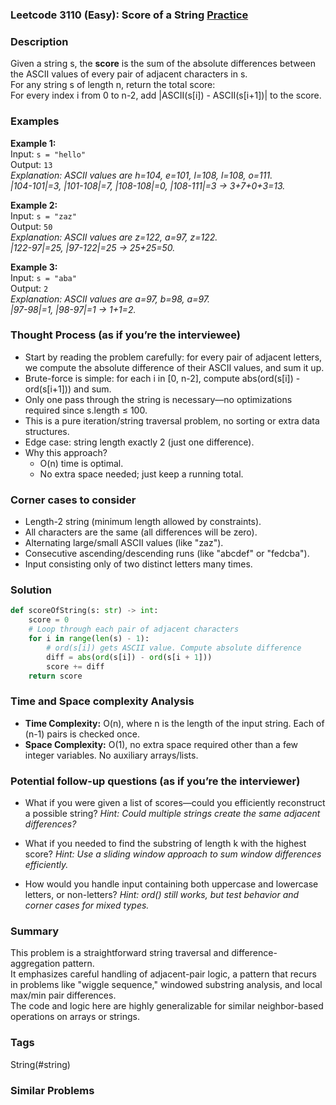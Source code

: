 ### Leetcode 3110 (Easy): Score of a String [Practice](https://leetcode.com/problems/score-of-a-string)

### Description  
Given a string s, the **score** is the sum of the absolute differences between the ASCII values of every pair of adjacent characters in s.  
For any string s of length n, return the total score:  
For every index i from 0 to n-2, add |ASCII(s[i]) - ASCII(s[i+1])| to the score.

### Examples  

**Example 1:**  
Input: `s = "hello"`  
Output: `13`  
*Explanation: ASCII values are h=104, e=101, l=108, l=108, o=111.  
|104-101|=3, |101-108|=7, |108-108|=0, |108-111|=3 → 3+7+0+3=13.*

**Example 2:**  
Input: `s = "zaz"`  
Output: `50`  
*Explanation: ASCII values are z=122, a=97, z=122.  
|122-97|=25, |97-122|=25 → 25+25=50.*

**Example 3:**  
Input: `s = "aba"`  
Output: `2`  
*Explanation: ASCII values are a=97, b=98, a=97.  
|97-98|=1, |98-97|=1 → 1+1=2.*

### Thought Process (as if you’re the interviewee)  
- Start by reading the problem carefully: for every pair of adjacent letters, we compute the absolute difference of their ASCII values, and sum it up.
- Brute-force is simple: for each i in [0, n-2], compute abs(ord(s[i]) - ord(s[i+1])) and sum.
- Only one pass through the string is necessary—no optimizations required since s.length ≤ 100.
- This is a pure iteration/string traversal problem, no sorting or extra data structures.
- Edge case: string length exactly 2 (just one difference).
- Why this approach?  
  - O(n) time is optimal.
  - No extra space needed; just keep a running total.

### Corner cases to consider  
- Length-2 string (minimum length allowed by constraints).
- All characters are the same (all differences will be zero).
- Alternating large/small ASCII values (like "zaz").
- Consecutive ascending/descending runs (like "abcdef" or "fedcba").
- Input consisting only of two distinct letters many times.

### Solution

```python
def scoreOfString(s: str) -> int:
    score = 0
    # Loop through each pair of adjacent characters
    for i in range(len(s) - 1):
        # ord(s[i]) gets ASCII value. Compute absolute difference
        diff = abs(ord(s[i]) - ord(s[i + 1]))
        score += diff
    return score
```

### Time and Space complexity Analysis  

- **Time Complexity:** O(n), where n is the length of the input string. Each of (n-1) pairs is checked once.
- **Space Complexity:** O(1), no extra space required other than a few integer variables. No auxiliary arrays/lists.

### Potential follow-up questions (as if you’re the interviewer)  

- What if you were given a list of scores—could you efficiently reconstruct a possible string?
  *Hint: Could multiple strings create the same adjacent differences?*

- What if you needed to find the substring of length k with the highest score?
  *Hint: Use a sliding window approach to sum window differences efficiently.*

- How would you handle input containing both uppercase and lowercase letters, or non-letters?
  *Hint: ord() still works, but test behavior and corner cases for mixed types.*

### Summary
This problem is a straightforward string traversal and difference-aggregation pattern.  
It emphasizes careful handling of adjacent-pair logic, a pattern that recurs in problems like "wiggle sequence," windowed substring analysis, and local max/min pair differences.  
The code and logic here are highly generalizable for similar neighbor-based operations on arrays or strings.

### Tags
String(#string)

### Similar Problems
